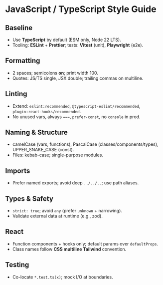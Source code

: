 # JavaScript / TypeScript Style Guide

## Baseline

- Use **TypeScript** by default (ESM only, Node 22 LTS).
- Tooling: **ESLint** + **Prettier**; tests: **Vitest** (unit), **Playwright** (e2e).

## Formatting

- 2 spaces; semicolons **on**; print width 100.
- Quotes: JS/TS single, JSX double; trailing commas on multiline.

## Linting

- Extend: `eslint:recommended`, `@typescript-eslint/recommended`, `plugin:react-hooks/recommended`.
- No unused vars, always `===`, `prefer-const`, no `console` in prod.

## Naming & Structure

- camelCase (vars, functions), PascalCase (classes/components/types), UPPER_SNAKE_CASE (const).
- Files: kebab-case; single-purpose modules.

## Imports

- Prefer named exports; avoid deep `../../..`; use path aliases.

## Types & Safety

- `strict: true`; avoid `any` (prefer `unknown` + narrowing).
- Validate external data at runtime (e.g., zod).

## React

- Function components + hooks only; default params over `defaultProps`.
- Class names follow **CSS multiline Tailwind** convention.

## Testing

- Co-locate `*.test.ts(x)`; mock I/O at boundaries.

